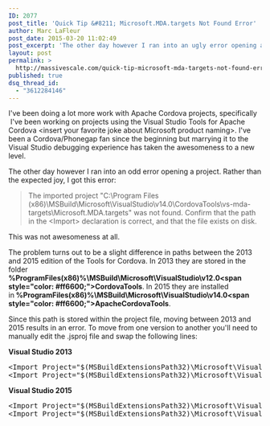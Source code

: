 ```yaml
---
ID: 2077
post_title: 'Quick Tip &#8211; Microsoft.MDA.targets Not Found Error'
author: Marc LaFleur
post_date: 2015-03-20 11:02:49
post_excerpt: 'The other day however I ran into an ugly error opening a Tools for Apache Cordova project:  "The imported project C:\Program Files (x86)\MSBuild\Microsoft\VisualStudio\v14.0\CordovaTools\vs-mda-targets\Microsoft.MDA.targets was not found". Here is the workaround for this error. '
layout: post
permalink: >
  http://massivescale.com/quick-tip-microsoft-mda-targets-not-found-error/
published: true
dsq_thread_id:
  - "3612284146"
---
```

I've been doing a lot more work with Apache Cordova projects, specifically  I've been working on projects using the Visual Studio Tools for Apache Cordova &lt;insert your favorite joke about Microsoft product naming&gt;. I've been a Cordova/Phonegap fan since the beginning but marrying it to the Visual Studio debugging experience has taken the awesomeness to a new level.

The other day however I ran into an odd error opening a project. Rather than the expected joy, I got this error:
<blockquote>The imported project "C:\Program Files (x86)\MSBuild\Microsoft\VisualStudio\v14.0\CordovaTools\vs-mda-targets\Microsoft.MDA.targets" was not found. Confirm that the path in the &lt;Import&gt; declaration is correct, and that the file exists on disk.</blockquote>
This was not awesomeness at all.

The problem turns out to be a slight difference in paths between the 2013 and 2015 edition of the Tools for Cordova. In 2013 they are stored in the folder <strong>%ProgramFiles(x86)%\MSBuild\Microsoft\VisualStudio\v12.0\<span style="color: #ff6600;">CordovaTools</span></strong>. In 2015 they are installed in<strong> %ProgramFiles(x86)%\MSBuild\Microsoft\VisualStudio\v14.0\<span style="color: #ff6600;">ApacheCordovaTools</span></strong>.

Since this path is stored within the project file, moving between 2013 and 2015 results in an error. To move from one version to another you'll need to manually edit the .jsproj file and swap the following lines:

<strong>Visual Studio 2013</strong>
<pre>&lt;Import Project="$(MSBuildExtensionsPath32)\Microsoft\VisualStudio\v$(VisualStudioVersion)\CordovaTools\vs-mda-targets\Microsoft.MDA.targets" /&gt;
&lt;Import Project="$(MSBuildExtensionsPath32)\Microsoft\VisualStudio\v$(VisualStudioVersion)\CordovaTools\vs-mda-targets\Microsoft.TypeScript.MDA.targets" /&gt;</pre>
<div class="line"><strong>Visual Studio 2015</strong></div>
<pre>&lt;Import Project="$(MSBuildExtensionsPath32)\Microsoft\VisualStudio\v$(VisualStudioVersion)\ApacheCordovaTools\vs-mda-targets\Microsoft.MDA.targets" /&gt;
&lt;Import Project="$(MSBuildExtensionsPath32)\Microsoft\VisualStudio\v$(VisualStudioVersion)\ApacheCordovaTools\vs-mda-targets\Microsoft.TypeScript.MDA.targets" /&gt;</pre>